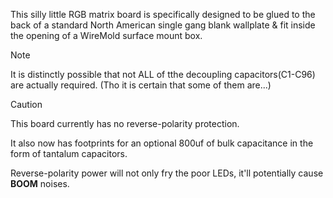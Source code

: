 This silly little RGB matrix board is specifically designed to be glued to the back of a standard North American single gang blank wallplate & fit inside the opening of a WireMold surface mount box.

> [!NOTE]
> It is distinctly possible that not ALL of tthe decoupling capacitors(C1-C96) are actually required.
> (Tho it is certain that some of them are...)

> [!CAUTION]
> This board currently has no reverse-polarity protection.
> 
> It also now has footprints for an optional 800uf of bulk capacitance in the form of tantalum capacitors.
> 
> Reverse-polarity power will not only fry the poor LEDs, it'll potentially cause **BOOM** noises.
